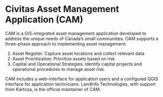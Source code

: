 #  Civitas Asset Management Application (CAM)
CAM is a GIS-integrated asset management application developed to address the unique needs of Canada’s small communities. CAM supports a three-phase approach to implementing asset management:

1. Asset Register: Capture asset locations and collect relevant data
2. Asset Prioritization: Prioritize assets based on risk
3. Capital and Operational Strategies: Identify capital projects and operational procedures to manage asset risk.

CAM includes a web-interface for application users and a configured QGIS interface for application technicians. LandInfo Technologies, with support from Kartoza, is the official maintainer of CAM.

